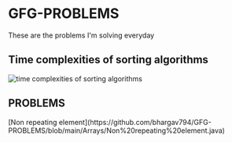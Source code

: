 # GFG-PROBLEMS
These are the problems I'm solving everyday

## Time complexities of sorting algorithms

![time complexities of sorting algorithms](https://user-images.githubusercontent.com/66371186/171557002-7ad057f9-cec1-4a10-9e0a-202671b26e63.png)


<h2>PROBLEMS</h2>
[Non repeating element](https://github.com/bhargav794/GFG-PROBLEMS/blob/main/Arrays/Non%20repeating%20element.java)

